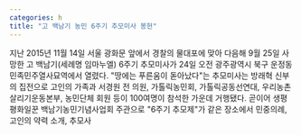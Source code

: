 ```yaml
---
categories: h
title: "고 백남기 농민 6주기 추모미사 봉헌"
---
```

지난 2015년 11월 14일 서울 광화문 앞에서 경찰의 물대포에 맞아 다음해 9월 25일 사망한 고 백남기(세례명 임마누엘) 6주기 추모미사가 24일 오전 광주광역시 북구 운정동 민족민주열사묘역에서 열렸다. "땅에는 푸른움이 돋아났다"는 추모미사는 방래혁 신부의 집전으로 고인의 가족과 서경원 전 의원, 가톨릭농민회, 가톨릭공동선연대, 우리농촌살리기운동본부, 농민단체 회원 등이 100여명이 참석한 가운데 거행됐다. 곧이어 생평평화일꾼 백남기농민기념사업회 주관으로 "6주기 추모제"가 같은 장소에서 민중의례, 고인의 약력 소개, 추모사